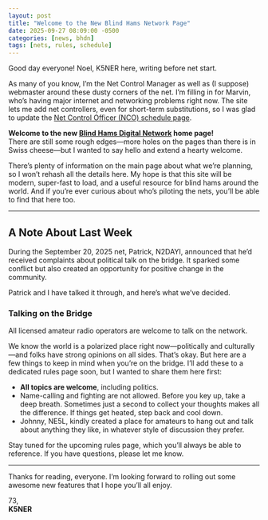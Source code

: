 ```yaml
---
layout: post
title: "Welcome to the New Blind Hams Network Page"
date: 2025-09-27 08:09:00 -0500
categories: [news, bhdn]
tags: [nets, rules, schedule]
---
```


Good day everyone! Noel, K5NER here, writing before net start.  

As many of you know, I’m the Net Control Manager as well as (I suppose) webmaster around these dusty corners of the net. I’m filling in for Marvin, who’s having major internet and networking problems right now. The site lets me add net controllers, even for short-term substitutions, so I was glad to update the [Net Control Officer (NCO) schedule page](/nets/blind-hams/nco-schedule).

**Welcome to the new [Blind Hams Digital Network](https://blindhams.network) home page!**  
There are still some rough edges—more holes on the pages than there is in Swiss cheese—but I wanted to say hello and extend a hearty welcome.

There’s plenty of information on the main page about what we’re planning, so I won’t rehash all the details here. My hope is that this site will be modern, super-fast to load, and a useful resource for blind hams around the world. And if you’re ever curious about who’s piloting the nets, you’ll be able to find that here too.

---

## A Note About Last Week
During the September 20, 2025 net, Patrick, N2DAYI, announced that he’d received complaints about political talk on the bridge. It sparked some conflict but also created an opportunity for positive change in the community.

Patrick and I have talked it through, and here’s what we’ve decided.

### Talking on the Bridge
All licensed amateur radio operators are welcome to talk on the network.

We know the world is a polarized place right now—politically and culturally—and folks have strong opinions on all sides. That’s okay. But here are a few things to keep in mind when you’re on the bridge. I’ll add these to a dedicated rules page soon, but I wanted to share them here first:

* **All topics are welcome**, including politics.
* Name-calling and fighting are not allowed. Before you key up, take a deep breath. Sometimes just a second to collect your thoughts makes all the difference. If things get heated, step back and cool down.
* Johnny, NE5L, kindly created a place for amateurs to hang out and talk about anything they like, in whatever style of discussion they prefer.

Stay tuned for the upcoming rules page, which you’ll always be able to reference. If you have questions, please let me know.

---

Thanks for reading, everyone. I’m looking forward to rolling out some awesome new features that I hope you’ll all enjoy.

73,  
**K5NER**
